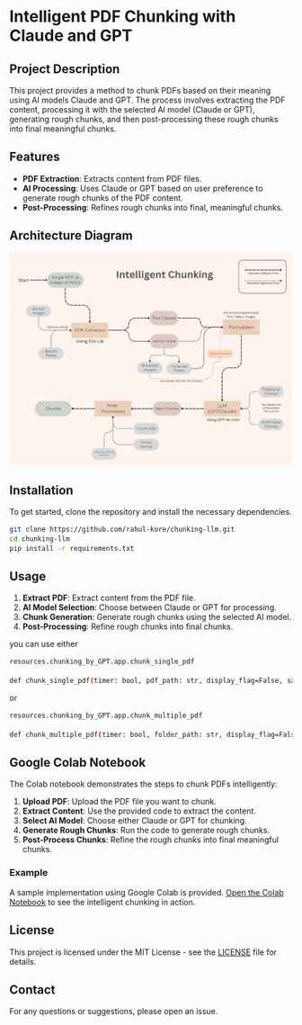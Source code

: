 # Intelligent PDF Chunking with Claude and GPT

## Project Description

This project provides a method to chunk PDFs based on their meaning using AI models Claude and GPT. The process involves extracting the PDF content, processing it with the selected AI model (Claude or GPT), generating rough chunks, and then post-processing these rough chunks into final meaningful chunks.

## Features

- **PDF Extraction**: Extracts content from PDF files.
- **AI Processing**: Uses Claude or GPT based on user preference to generate rough chunks of the PDF content.
- **Post-Processing**: Refines rough chunks into final, meaningful chunks.

## Architecture Diagram

![My Image](Arch-Diagram.jpg)

## Installation

To get started, clone the repository and install the necessary dependencies.

```bash
git clone https://github.com/rahul-kore/chunking-llm.git
cd chunking-llm
pip install -r requirements.txt
```

## Usage

1. **Extract PDF**: Extract content from the PDF file.
2. **AI Model Selection**: Choose between Claude or GPT for processing.
3. **Chunk Generation**: Generate rough chunks using the selected AI model.
4. **Post-Processing**: Refine rough chunks into final chunks.

you can use either 

```bash
resources.chunking_by_GPT.app.chunk_single_pdf

def chunk_single_pdf(timer: bool, pdf_path: str, display_flag=False, save_flag=True)
```

or 

```bash
resources.chunking_by_GPT.app.chunk_multiple_pdf

def chunk_multiple_pdf(timer: bool, folder_path: str, display_flag=False, save_flag=True)
```


## Google Colab Notebook

The Colab notebook demonstrates the steps to chunk PDFs intelligently:

1. **Upload PDF**: Upload the PDF file you want to chunk.
2. **Extract Content**: Use the provided code to extract the content.
3. **Select AI Model**: Choose either Claude or GPT for chunking.
4. **Generate Rough Chunks**: Run the code to generate rough chunks.
5. **Post-Process Chunks**: Refine the rough chunks into final meaningful chunks.

### Example

A sample implementation using Google Colab is provided. [Open the Colab Notebook](https://colab.research.google.com/drive/1jPkKNRANNWuyKfmY6Y4f0unmxbRiE-K3?usp=sharing) to see the intelligent chunking in action.

## License

This project is licensed under the MIT License - see the [LICENSE](LICENSE) file for details.

## Contact

For any questions or suggestions, please open an issue.